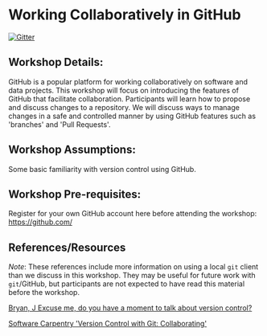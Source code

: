 # Working Collaboratively in GitHub

[![Gitter](https://badges.gitter.im/BC-UMSC-Workshops/Intro_To_GitHub.svg)](https://gitter.im/BC-UMSC-Workshops/Intro_To_GitHub?utm_source=badge&utm_medium=badge&utm_campaign=pr-badge)

## Workshop Details:
GitHub is a popular platform for working collaboratively on software and data projects. This workshop will focus on introducing the features of GitHub that facilitate collaboration. Participants will learn how to propose and discuss changes to a repository. We will discuss ways to manage changes in a safe and controlled manner by using GitHub features such as 'branches' and 'Pull Requests'.

## Workshop Assumptions: 
Some basic familiarity with version control using GitHub.

## Workshop Pre-requisites:
Register for your own GitHub account here before attending the workshop: https://github.com/

## References/Resources
*Note*: These references include more information on using a local `git` client than we discuss in this workshop. They may be useful for future work with `git`/GitHub, but participants are not expected to have read this material before the workshop.

[Bryan, J Excuse me, do you have a moment to talk about version control?](https://peerj.com/preprints/3159.pdf)

[Software Carpentry 'Version Control with Git: Collaborating'](http://swcarpentry.github.io/git-novice/08-collab/index.html)
